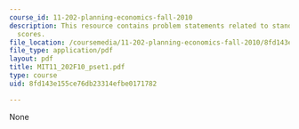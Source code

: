 ```yaml
---
course_id: 11-202-planning-economics-fall-2010
description: This resource contains problem statements related to standardized test
  scores.
file_location: /coursemedia/11-202-planning-economics-fall-2010/8fd143e155ce76db23314efbe0171782_MIT11_202F10_pset1.pdf
file_type: application/pdf
layout: pdf
title: MIT11_202F10_pset1.pdf
type: course
uid: 8fd143e155ce76db23314efbe0171782

---
```

None